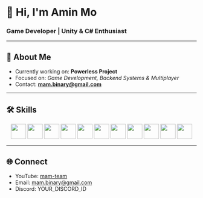 # 👋 Hi, I'm Amin Mo
### Game Developer | Unity & C# Enthusiast

---

## 🚀 About Me
- Currently working on: **Powerless Project**  
- Focused on: *Game Development, Backend Systems & Multiplayer*  
- Contact: **mam.binary@gmail.com**

---

## 🛠️ Skills
<p align="center">
  <img src="https://img.shields.io/badge/Unity-Unity-black?style=flat-square&logo=unity&logoColor=white&labelColor=000000" height="40"/>
  <img src="https://img.shields.io/badge/C%23-C%23-black?style=flat-square&logo=c-sharp&logoColor=white&labelColor=000000" height="40"/>
  <img src="https://img.shields.io/badge/C++-C++-black?style=flat-square&logo=c%2B%2B&logoColor=white&labelColor=000000" height="40"/>
  <img src="https://img.shields.io/badge/Java-Java-black?style=flat-square&logo=java&logoColor=white&labelColor=000000" height="40"/>
  <img src="https://img.shields.io/badge/Git-Git-black?style=flat-square&logo=git&logoColor=white&labelColor=000000" height="40"/>
  <img src="https://img.shields.io/badge/GitHub-GitHub-black?style=flat-square&logo=github&logoColor=white&labelColor=000000" height="40"/>
  <img src="https://img.shields.io/badge/Linux-Linux-black?style=flat-square&logo=linux&logoColor=white&labelColor=000000" height="40"/>
  <img src="https://img.shields.io/badge/Docker-Docker-black?style=flat-square&logo=docker&logoColor=white&labelColor=000000" height="40"/>
  <img src="https://img.shields.io/badge/PostgreSQL-PostgreSQL-black?style=flat-square&logo=postgresql&logoColor=white&labelColor=000000" height="40"/>
  <img src="https://img.shields.io/badge/MongoDB-MongoDB-black?style=flat-square&logo=mongodb&logoColor=white&labelColor=000000" height="40"/>
  <img src="https://img.shields.io/badge/Node.js-Node.js-black?style=flat-square&logo=node.js&logoColor=white&labelColor=000000" height="40"/>
</p>

---

## 🌐 Connect
- YouTube: [mam-team](https://www.youtube.com/c/mam-team)  
- Email: mam.binary@gmail.com  
- Discord: YOUR_DISCORD_ID
